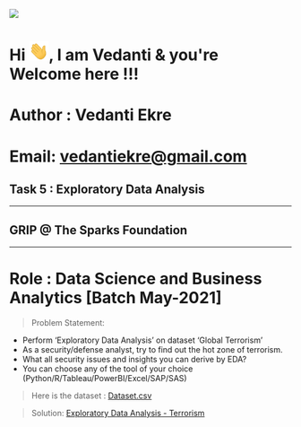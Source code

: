 <img height="27" src="https://img.shields.io/badge/Exploratory Data Analysis (Terrorism) -Level  Intermediate-orange.svg?&style=for-the-badge&logo=TheSparksFoundation&logoColor=blue"/><br>
<h1 align="left">Hi <img src="https://github.com/demaria11/Spark_Projects/blob/main/Hi.gif" width="35px">, I am Vedanti & you're Welcome here !!! </h1>

# Author : Vedanti Ekre

# Email: vedantiekre@gmail.com

## Task 5 : Exploratory Data Analysis
___
## GRIP @ The Sparks Foundation
____
# Role : Data Science and Business Analytics [Batch May-2021]


> Problem Statement:
- Perform ‘Exploratory Data Analysis’ on dataset ‘Global Terrorism’ <br>
- As a security/defense analyst, try to find out the hot zone of terrorism.<br>
- What all security issues and insights you can derive by EDA?<br>
- You can choose any of the tool of your choice
(Python/R/Tableau/PowerBI/Excel/SAP/SAS)<br>

> Here is the dataset :
<a href="https://bit.ly/2TK5Xn5">Dataset.csv</a><br>

> Solution:
<a href="https://github.com/vedanti-github/Spark_Projects/blob/main/Exploratory%20Data%20Analysis%20-%20Terrorism/Task_5.ipynb">Exploratory Data Analysis - Terrorism</a>
